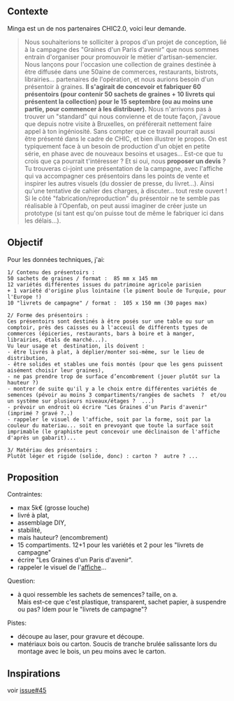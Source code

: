 ## Contexte
Minga est un de nos partenaires CHIC2.0, voici leur demande.
> Nous souhaiterions te solliciter à propos d'un projet de conception, lié à la campagne des "Graines d'un Paris d'avenir" que nous sommes entrain d'organiser pour promouvoir le métier d'artisan-semencier.
> Nous lançons pour l'occasion une collection de graines destinée à être diffusée dans une 50aine de commerces, restaurants, bistrots, librairies... partenaires de l'opération, et nous aurions besoin d'un présentoir à graines.
> **Il s'agirait de concevoir et fabriquer 60 présentoirs (pour contenir 50 sachets de graines + 10 livrets qui présentent la collection) pour le 15 septembre (ou au moins une partie, pour commencer à les distribuer).**
> Nous n'arrivons pas à trouver un "standard" qui nous convienne et de toute façon, j'avoue que depuis notre visite à Bruxelles, on préférerait nettement faire appel à ton ingéniosité. Sans compter que ce travail pourrait aussi être présenté dans le cadre de CHIC, et bien illustrer le propos. On est typiquement face à un besoin de production d'un objet en petite série, en phase avec de nouveaux besoins et usages...
> Est-ce que tu crois que ça pourrait t'intéresser ? Et si oui, nous **proposer un devis** ?
> Tu trouveras ci-joint une présentation de la campagne, avec l'affiche qui va accompagner ces présentoirs dans les points de vente et inspirer les autres visuels (du dossier de presse, du livret...). Ainsi qu'une tentative de cahier des charges, à discuter... tout reste ouvert !
> Si le côté "fabrication/reproduction" du présentoir ne te semble pas réalisable à l'Openfab, on peut aussi imaginer de créer juste un prototype (si tant est qu'on puisse tout de même le fabriquer ici dans les délais...).

## Objectif
Pour les données techniques, j'ai:
``` 
1/ Contenu des présentoirs :
50 sachets de graines / format :  85 mm x 145 mm 
12 variétés différentes issues du patrimoine agricole parisien 
+ 1 variété d'origine plus lointaine (le piment boule de Turquie, pour l'Europe !)
10 "livrets de campagne" / format :  105 x 150 mm (30 pages max)

2/ Forme des présentoirs :
Ces présentoirs sont destinés à être posés sur une table ou sur un comptoir, près des caisses ou à l'acceuil de différents types de commerces (épiceries, restaurants, bars à boire et à manger, librairies, étals de marché...). 
Vu leur usage et  destination, ils doivent :
- être livrés à plat, à déplier/monter soi-même, sur le lieu de distribution,
- être solides et stables une fois montés (pour que les gens puissent aisément choisir leur graines),
- ne pas prendre trop de surface d’encombrement (jouer plutôt sur la hauteur ?)
- montrer de suite qu'il y a le choix entre différentes variétés de semences (pévoir au moins 3 compartiments/rangées de sachets  ?  et/ou un système sur plusieurs niveaux/étages ?  ...)
- prévoir un endroit où écrire "Les Graines d'un Paris d'avenir" (imprimé ? gravé ?..)
- rappeler le visuel de l'affiche, soit par la forme, soit par la couleur du materiau... soit en prevoyant que toute la surface soit imprimable (le graphiste peut concevoir une déclinaison de l'affiche d'après un gabarit)...

3/ Matériau des présentoirs :
Plutôt léger et rigide (solide, donc) : carton ?  autre ? ...
```

## Proposition
Contraintes:
- max 5k€ (grosse louche)
- livré à plat, 
- assemblage DIY,
- stabilité,
- mais hauteur? (encombrement) 
- 15 compartiments. 12+1 pour les variétés et 2 pour les "livrets de campagne"
- écrire "Les Graines d'un Paris d'avenir". 
- rappeler le visuel de l'[affiche](https://user-images.githubusercontent.com/12049360/27438899-da7b1db8-5766-11e7-9ad3-88f2973fd348.png)... 

Question:
- à quoi ressemble les sachets de semences? taille, on a.    
Mais est-ce que c'est plastique, transparent, sachet papier, à suspendre ou pas? 
Idem pour le "livrets de campagne"?

Pistes: 
- découpe au laser, pour gravure et découpe. 
- matériaux bois ou carton.
Soucis de tranche brulée salissante lors du montage avec le bois, un peu moins avec le carton.



## Inspirations
voir [issue#45](https://github.com/openfab-lab/openfab/issues/45)

